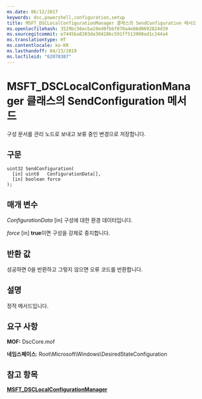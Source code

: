 ```yaml
---
ms.date: 06/12/2017
keywords: dsc,powershell,configuration,setup
title: MSFT_DSCLocalConfigurationManager 클래스의 SendConfiguration 메서드
ms.openlocfilehash: 3529bc56ecba19ed0fbbf070a4e86d0692824d39
ms.sourcegitcommit: e7445ba8203da304286c591ff513900ad1c244a4
ms.translationtype: HT
ms.contentlocale: ko-KR
ms.lasthandoff: 04/23/2019
ms.locfileid: "62078387"
---
```

# <a name="sendconfiguration-method-of-the-msftdsclocalconfigurationmanager-class"></a>MSFT_DSCLocalConfigurationManager 클래스의 SendConfiguration 메서드

구성 문서를 관리 노드로 보내고 보류 중인 변경으로 저장합니다.

## <a name="syntax"></a>구문

```mof
uint32 SendConfiguration(
  [in] uint8   ConfigurationData[],
  [in] boolean force
);
```

## <a name="parameters"></a>매개 변수

*ConfigurationData* \[in\] 구성에 대한 환경 데이터입니다.

*force* \[in\] **true**이면 구성을 강제로 중지합니다.

## <a name="return-value"></a>반환 값

성공하면 0을 반환하고 그렇지 않으면 오류 코드를 반환합니다.

## <a name="remarks"></a>설명

정적 메서드입니다.

## <a name="requirements"></a>요구 사항

**MOF:** DscCore.mof

**네임스페이스**: Root\Microsoft\Windows\DesiredStateConfiguration

## <a name="see-also"></a>참고 항목

[**MSFT_DSCLocalConfigurationManager**](msft-dsclocalconfigurationmanager.md)